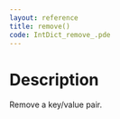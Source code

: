 ```yaml
---
layout: reference
title: remove()
code: IntDict_remove_.pde
---
```


# Description

Remove a key/value pair.

